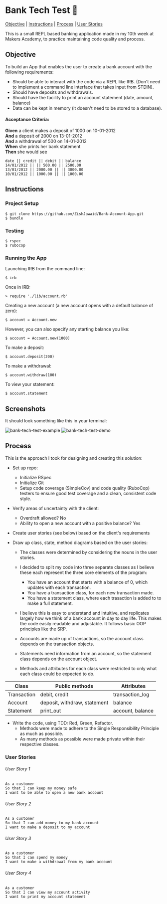 # Bank Tech Test 🏦

[Objective](#objective) | [Instructions](#instructions) | [Process](#process) | [User Stories](#user-stories) 

This is a small REPL based banking application made in my 10th week at Makers Academy, to practice maintaining code quality and process.
## Objective

To build an App that enables the user to create a bank account with the following requirements:

- Should be able to interact with the code via a REPL like IRB. (Don't need to implement a command line interface that takes input from STDIN).
- Should have deposits and withdrawals.
- Should have the facility to print an account statement (date, amount, balance)
- Data can be kept in memory (it doesn't need to be stored to a database).

#### Acceptance Criteria:
**Given** a client makes a deposit of 1000 on 10-01-2012  
**And** a deposit of 2000 on 13-01-2012  
**And** a withdrawal of 500 on 14-01-2012  
**When** she prints her bank statement  
**Then** she would see

```shell
date || credit || debit || balance
14/01/2012 || || 500.00 || 2500.00
13/01/2012 || 2000.00 || || 3000.00
10/01/2012 || 1000.00 || || 1000.00
```

## Instructions

### Project Setup
```shell
$ git clone https://github.com/ZishJawaid/Bank-Account-App.git
$ bundle
```
### Testing
```shell
$ rspec
$ rubocop
```
### Running the App
Launching IRB from the command line:
```shell
$ irb
```
Once in IRB:
```shell
> require './lib/account.rb'
```
Creating a new account (a new account opens with a default balance of zero):
```shell
$ account = Account.new 
```
However, you can also specify any starting balance you like:
```shell
$ account = Account.new(1000)
```
To make a deposit:
```shell
$ account.deposit(200)
```
To make a withdrawal:
```shell
$ account.withdraw(100)
```
To view your statement:
```shell
$ account.statement
```
## Screenshots
It should look something like this in your terminal:

![bank-tech-test-example](https://user-images.githubusercontent.com/67103839/98725569-3024a180-238d-11eb-9930-b3aa4d4371b1.png)
![bank-tech-test-demo](https://user-images.githubusercontent.com/67103839/98725570-30bd3800-238d-11eb-9a98-ef4038609040.gif)



## Process

This is the approach I took for designing and creating this solution:

- Set up repo:
    - Initialize RSpec
    - Initialize Git
    - Setup code coverage (SimpleCov) and code quality (RuboCop) testers to ensure good test coverage and a clean, consistent code style.

- Verify areas of uncertainty with the client:
    - Overdraft allowed? No
    - Ability to open a new account with a positive balance? Yes
- Create user stories (see below) based on the client's requirements

- Draw up class, state, method diagrams based on the user stories:
    - The classes were determined by considering the nouns in the user stories.
    - I decided to split my code into three separate classes as I believe these each represent the three core elements of the program:
      - You have an account that starts with a balance of 0, which updates with each transaction.
      - You have a transaction class, for each new transaction made.
      - You have a statement class, where each trasaction is added to to make a full statement.

    - I believe this is easy to understand and intuitive, and replicates largely how we think of a bank account in day to day life. This makes the code easily readable and adjustable. It follows basic OOP principles like the SRP.

    - Accounts are made up of transactions, so the account class depends on the transaction objects.
    - Statements need information from an account, so the statement class depends on the account object.
    - Methods and attributes for each class were restricted to only what each class could be expected to do.

    

Class  | Public methods | Attributes
--- | --- | ---
Transaction | debit, credit | transaction_log
Account  | deposit, withdraw, statement | balance
Statement | print_out | account, balance

- Write the code, using TDD: Red, Green, Refactor.
    - Methods were made to adhere to the Single Responsibility Principle as much as possible.
    - As many methods as possible were made private within their respective classes.


### User Stories
###### User Story 1
```shell
As a customer
So that I can keep my money safe
I want to be able to open a new bank account
```
###### User Story 2
```shell
As a customer
So that I can add money to my bank account
I want to make a deposit to my account
```
###### User Story 3
```shell
As a customer
So that I can spend my money
I want to make a withdrawal from my bank account
```
###### User Story 4
```shell
As a customer
So that I can view my account activity
I want to print my account statement
```




